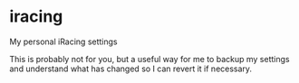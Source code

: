# iracing
My personal iRacing settings 


This is probably not for you, but a useful way for me to backup my settings and understand what has changed so I can revert it if necessary.
